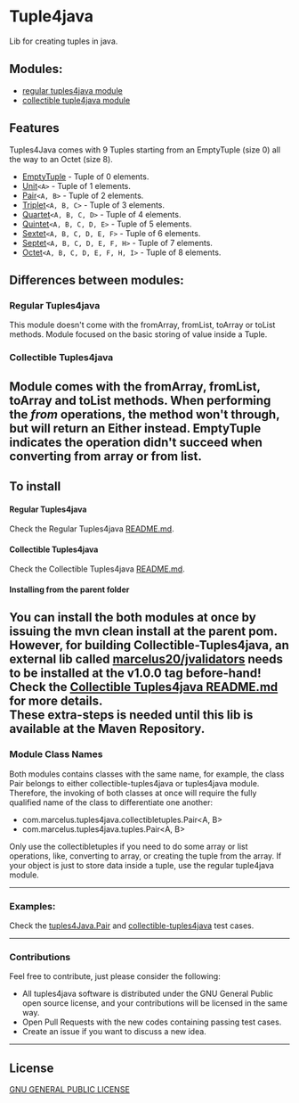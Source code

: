 # Tuple4java

Lib for creating tuples in java. 

## Modules: 

- [regular tuples4java module](tuples4java/README.md)
- [collectible tuple4java module](collectible-tuples4java/README.md)

## Features

Tuples4Java comes with 9 Tuples starting from an EmptyTuple (size 0) all the way to an Octet (size 8). 

- [EmptyTuple](tuples4java/src/main/java/com/marcelus/tuples4java/tuples/EmptyTuple.java) - Tuple of 0 elements.
- [Unit](tuples4java/src/main/java/com/marcelus/tuples4java/tuples/Unit.java)```<A>``` - Tuple of 1 elements.
- [Pair](tuples4java/src/main/java/com/marcelus/tuples4java/tuples/Pair.java)```<A, B>``` - Tuple of 2 elements.
- [Triplet](tuples4java/src/main/java/com/marcelus/tuples4java/tuples/Triplet.java)```<A, B, C>``` - Tuple of 3 elements.
- [Quartet](tuples4java/src/main/java/com/marcelus/tuples4java/tuples/Quartet.java)```<A, B, C, D>``` - Tuple of 4 elements.
- [Quintet](tuples4java/src/main/java/com/marcelus/tuples4java/tuples/Quintet.java)```<A, B, C, D, E>``` - Tuple of 5 elements.
- [Sextet](tuples4java/src/main/java/com/marcelus/tuples4java/tuples/Sextet.java)```<A, B, C, D, E, F>``` - Tuple of 6 elements.
- [Septet](tuples4java/src/main/java/com/marcelus/tuples4java/tuples/Septet.java)```<A, B, C, D, E, F, H>``` - Tuple of 7 elements.
- [Octet](tuples4java/src/main/java/com/marcelus/tuples4java/tuples/Octet.java)```<A, B, C, D, E, F, H, I>``` - Tuple of 8 elements.


## Differences between modules: 

### Regular Tuples4java

This module doesn't come with the fromArray, fromList, toArray or toList methods. 
Module focused on the basic storing of value inside a Tuple.

### Collectible Tuples4java

Module comes with the fromArray, fromList, toArray and toList methods. When performing the *from* operations, 
the method won't through, but will return an Either instead. EmptyTuple indicates
the operation didn't succeed when converting from array or from list. 
---

## To install

#### Regular Tuples4java

Check the Regular Tuples4java [README.md](tuples4java/README.md).

#### Collectible Tuples4java

Check the Collectible Tuples4java [README.md](collectible-tuples4java/README.md).

#### Installing from the parent folder

You can install the both modules at once by issuing the **mvn clean install** at the parent pom. However, for building Collectible-Tuples4java, an external lib called 
[marcelus20/jvalidators](https://github.com/marcelus20/jvalidators#readme) needs to be installed at the **v1.0.0** tag 
before-hand! Check the [Collectible Tuples4java README.md](collectible-tuples4java/README.md) for more details.  
These extra-steps is needed until this lib is available at the Maven Repository.
---

### Module Class Names

Both modules contains classes with the same name, for example, the class Pair belongs to either collectible-tuples4java
or tuples4java module. Therefore, the invoking of both classes at once will require the fully qualified name of the class
to differentiate one another: 
- com.marcelus.tuples4java.collectibletuples.Pair<A, B>
- com.marcelus.tuples4java.tuples.Pair<A, B>

Only use the collectibletuples if you need to do some array or list operations, like, converting to array, or creating
the tuple from the array. If your object is just to store data inside a tuple, use the regular tuple4java module. 

---

### Examples:

Check the [tuples4Java.Pair](tuples4java/src/test/java/com/marcelus/tuples4java/tuples) and 
[collectible-tuples4java](/home/foo/dev/tuples-for-Java/collectible-tuples4java/src/test/java) test cases.

---

### Contributions

Feel free to contribute, just please consider the following:
- All tuples4java software is distributed under the GNU General Public open source license, and your contributions will be licensed in the same way.
- Open Pull Requests with the new codes containing passing test cases.
- Create an issue if you want to discuss a new idea.

---

## License

[GNU GENERAL PUBLIC LICENSE](LICENSE)
